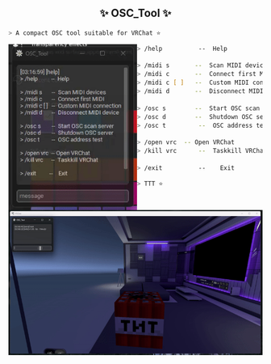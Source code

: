 <h2 align="center"> ✨ OSC_Tool ✨ </h2>

```zsh
> A compact OSC tool suitable for VRChat ⭐
```

<img align="left" src="img/OSC_X.gif" width="255px"/>

```zsh
> /help          --  Help

> /midi s       --  Scan MIDI devices
> /midi c       --  Connect first MIDI
> /midi c [ ]   --  Custom MIDI connection
> /midi d       --  Disconnect MIDI device

> /osc s        --  Start OSC scan server
> /osc d        --  Shutdown OSC server
> /osc t         --  OSC address test

> /open vrc  -- Open VRChat
> /kill vrc      --  Taskkill VRChat

> /exit          --    Exit
```

```zsh
> TTT ⭐
```
<img src="img/OSC_O.gif" width="2000px"/>
